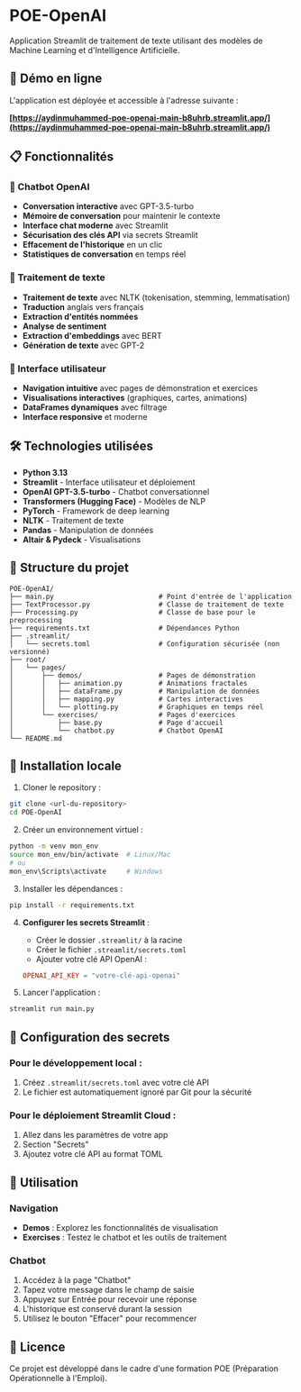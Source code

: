 # POE-OpenAI

Application Streamlit de traitement de texte utilisant des modèles de Machine Learning et d'Intelligence Artificielle.

## 🚀 Démo en ligne

L'application est déployée et accessible à l'adresse suivante :

**[https://aydinmuhammed-poe-openai-main-b8uhrb.streamlit.app/](https://aydinmuhammed-poe-openai-main-b8uhrb.streamlit.app/)**

## 📋 Fonctionnalités

### 🤖 Chatbot OpenAI
- **Conversation interactive** avec GPT-3.5-turbo
- **Mémoire de conversation** pour maintenir le contexte
- **Interface chat moderne** avec Streamlit
- **Sécurisation des clés API** via secrets Streamlit
- **Effacement de l'historique** en un clic
- **Statistiques de conversation** en temps réel

### 📝 Traitement de texte
- **Traitement de texte** avec NLTK (tokenisation, stemming, lemmatisation)
- **Traduction** anglais vers français
- **Extraction d'entités nommées**
- **Analyse de sentiment**
- **Extraction d'embeddings** avec BERT
- **Génération de texte** avec GPT-2

### 🎨 Interface utilisateur
- **Navigation intuitive** avec pages de démonstration et exercices
- **Visualisations interactives** (graphiques, cartes, animations)
- **DataFrames dynamiques** avec filtrage
- **Interface responsive** et moderne

## 🛠️ Technologies utilisées

- **Python 3.13**
- **Streamlit** - Interface utilisateur et déploiement
- **OpenAI GPT-3.5-turbo** - Chatbot conversationnel
- **Transformers (Hugging Face)** - Modèles de NLP
- **PyTorch** - Framework de deep learning
- **NLTK** - Traitement de texte
- **Pandas** - Manipulation de données
- **Altair & Pydeck** - Visualisations

## 📁 Structure du projet

```
POE-OpenAI/
├── main.py                          # Point d'entrée de l'application
├── TextProcessor.py                 # Classe de traitement de texte
├── Processing.py                    # Classe de base pour le preprocessing
├── requirements.txt                 # Dépendances Python
├── .streamlit/
│   └── secrets.toml                 # Configuration sécurisée (non versionné)
├── root/
│   └── pages/
│       ├── demos/                   # Pages de démonstration
│       │   ├── animation.py         # Animations fractales
│       │   ├── dataFrame.py         # Manipulation de données
│       │   ├── mapping.py           # Cartes interactives
│       │   └── plotting.py          # Graphiques en temps réel
│       └── exercises/               # Pages d'exercices
│           ├── base.py              # Page d'accueil
│           └── chatbot.py           # Chatbot OpenAI
└── README.md
```

## 🚀 Installation locale

1. Cloner le repository :
```bash
git clone <url-du-repository>
cd POE-OpenAI
```

2. Créer un environnement virtuel :
```bash
python -m venv mon_env
source mon_env/bin/activate  # Linux/Mac
# ou
mon_env\Scripts\activate     # Windows
```

3. Installer les dépendances :
```bash
pip install -r requirements.txt
```

4. **Configurer les secrets Streamlit** :
   - Créer le dossier `.streamlit/` à la racine
   - Créer le fichier `.streamlit/secrets.toml`
   - Ajouter votre clé API OpenAI :
   ```toml
   OPENAI_API_KEY = "votre-clé-api-openai"
   ```

5. Lancer l'application :
```bash
streamlit run main.py
```

## 🔑 Configuration des secrets

### Pour le développement local :
1. Créez `.streamlit/secrets.toml` avec votre clé API
2. Le fichier est automatiquement ignoré par Git pour la sécurité

### Pour le déploiement Streamlit Cloud :
1. Allez dans les paramètres de votre app
2. Section "Secrets" 
3. Ajoutez votre clé API au format TOML

## 🎯 Utilisation

### Navigation
- **Demos** : Explorez les fonctionnalités de visualisation
- **Exercises** : Testez le chatbot et les outils de traitement

### Chatbot
1. Accédez à la page "Chatbot" 
2. Tapez votre message dans le champ de saisie
3. Appuyez sur Entrée pour recevoir une réponse
4. L'historique est conservé durant la session
5. Utilisez le bouton "Effacer" pour recommencer

## 📄 Licence

Ce projet est développé dans le cadre d'une formation POE (Préparation Opérationnelle à l'Emploi).